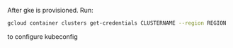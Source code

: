 After gke is provisioned. Run:
```bash
gcloud container clusters get-credentials CLUSTERNAME --region REGION
```
to configure kubeconfig

